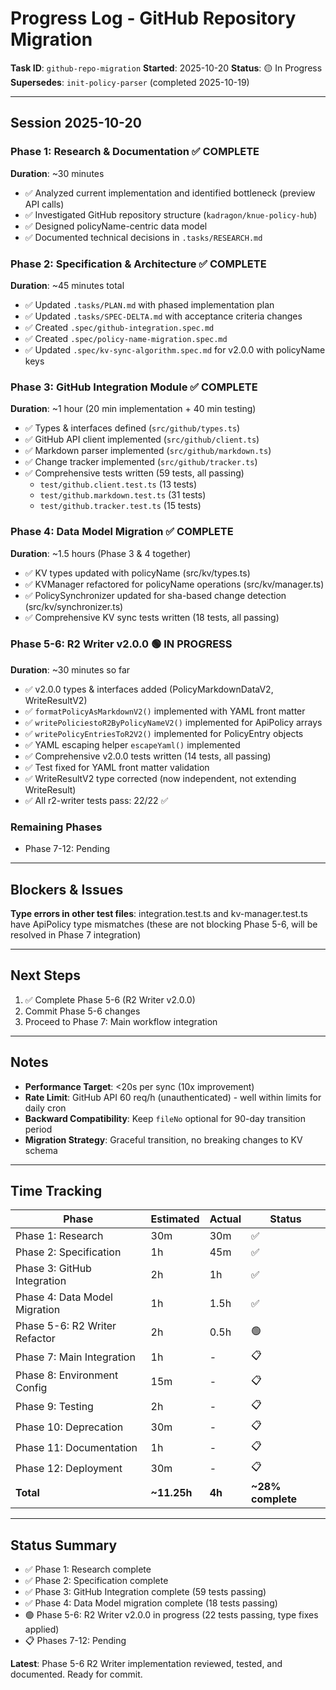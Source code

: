 # Progress Log - GitHub Repository Migration

**Task ID**: `github-repo-migration`
**Started**: 2025-10-20
**Status**: 🟡 In Progress
**Supersedes**: `init-policy-parser` (completed 2025-10-19)

---

## Session 2025-10-20

### Phase 1: Research & Documentation ✅ COMPLETE
**Duration**: ~30 minutes

- ✅ Analyzed current implementation and identified bottleneck (preview API calls)
- ✅ Investigated GitHub repository structure (`kadragon/knue-policy-hub`)
- ✅ Designed policyName-centric data model
- ✅ Documented technical decisions in `.tasks/RESEARCH.md`

### Phase 2: Specification & Architecture ✅ COMPLETE
**Duration**: ~45 minutes total

- ✅ Updated `.tasks/PLAN.md` with phased implementation plan
- ✅ Updated `.tasks/SPEC-DELTA.md` with acceptance criteria changes
- ✅ Created `.spec/github-integration.spec.md`
- ✅ Created `.spec/policy-name-migration.spec.md`
- ✅ Updated `.spec/kv-sync-algorithm.spec.md` for v2.0.0 with policyName keys

### Phase 3: GitHub Integration Module ✅ COMPLETE
**Duration**: ~1 hour (20 min implementation + 40 min testing)

- ✅ Types & interfaces defined (`src/github/types.ts`)
- ✅ GitHub API client implemented (`src/github/client.ts`)
- ✅ Markdown parser implemented (`src/github/markdown.ts`)
- ✅ Change tracker implemented (`src/github/tracker.ts`)
- ✅ Comprehensive tests written (59 tests, all passing)
  - `test/github.client.test.ts` (13 tests)
  - `test/github.markdown.test.ts` (31 tests)
  - `test/github.tracker.test.ts` (15 tests)

### Phase 4: Data Model Migration ✅ COMPLETE
**Duration**: ~1.5 hours (Phase 3 & 4 together)

- ✅ KV types updated with policyName (src/kv/types.ts)
- ✅ KVManager refactored for policyName operations (src/kv/manager.ts)
- ✅ PolicySynchronizer updated for sha-based change detection (src/kv/synchronizer.ts)
- ✅ Comprehensive KV sync tests written (18 tests, all passing)

### Phase 5-6: R2 Writer v2.0.0 🟢 IN PROGRESS
**Duration**: ~30 minutes so far

- ✅ v2.0.0 types & interfaces added (PolicyMarkdownDataV2, WriteResultV2)
- ✅ `formatPolicyAsMarkdownV2()` implemented with YAML front matter
- ✅ `writePoliciestoR2ByPolicyNameV2()` implemented for ApiPolicy arrays
- ✅ `writePolicyEntriesToR2V2()` implemented for PolicyEntry objects
- ✅ YAML escaping helper `escapeYaml()` implemented
- ✅ Comprehensive v2.0.0 tests written (14 tests, all passing)
- ✅ Test fixed for YAML front matter validation
- ✅ WriteResultV2 type corrected (now independent, not extending WriteResult)
- ✅ All r2-writer tests pass: 22/22 ✅

### Remaining Phases
- Phase 7-12: Pending

---

## Blockers & Issues

**Type errors in other test files**: integration.test.ts and kv-manager.test.ts have ApiPolicy type mismatches (these are not blocking Phase 5-6, will be resolved in Phase 7 integration)

---

## Next Steps

1. ✅ Complete Phase 5-6 (R2 Writer v2.0.0)
2. Commit Phase 5-6 changes
3. Proceed to Phase 7: Main workflow integration

---

## Notes

- **Performance Target**: <20s per sync (10x improvement)
- **Rate Limit**: GitHub API 60 req/h (unauthenticated) - well within limits for daily cron
- **Backward Compatibility**: Keep `fileNo` optional for 90-day transition period
- **Migration Strategy**: Graceful transition, no breaking changes to KV schema

---

## Time Tracking

| Phase | Estimated | Actual | Status |
|-------|-----------|--------|--------|
| Phase 1: Research | 30m | 30m | ✅ |
| Phase 2: Specification | 1h | 45m | ✅ |
| Phase 3: GitHub Integration | 2h | 1h | ✅ |
| Phase 4: Data Model Migration | 1h | 1.5h | ✅ |
| Phase 5-6: R2 Writer Refactor | 2h | 0.5h | 🟢 |
| Phase 7: Main Integration | 1h | - | 📋 |
| Phase 8: Environment Config | 15m | - | 📋 |
| Phase 9: Testing | 2h | - | 📋 |
| Phase 10: Deprecation | 30m | - | 📋 |
| Phase 11: Documentation | 1h | - | 📋 |
| Phase 12: Deployment | 30m | - | 📋 |
| **Total** | **~11.25h** | **4h** | **~28% complete** |

---

## Status Summary

- ✅ Phase 1: Research complete
- ✅ Phase 2: Specification complete
- ✅ Phase 3: GitHub Integration complete (59 tests passing)
- ✅ Phase 4: Data Model migration complete (18 tests passing)
- 🟢 Phase 5-6: R2 Writer v2.0.0 in progress (22 tests passing, type fixes applied)
- 📋 Phases 7-12: Pending

**Latest**: Phase 5-6 R2 Writer implementation reviewed, tested, and documented. Ready for commit.
